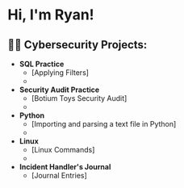 <h1>Hi, I'm Ryan! </h1>

<h2>👨‍💻 Cybersecurity Projects:</h2>

- <b>SQL Practice </b>
  - [Applying Filters]
  - 
- <b>Security Audit Practice </b>
  - [Botium Toys Security Audit]
  - 
- <b>Python </b>
  - [Importing and parsing a text file in Python]
  - 
- <b>Linux </b>
  - [Linux Commands]
  - 
- <b>Incident Handler's Journal </b>
  - [Journal Entries]
